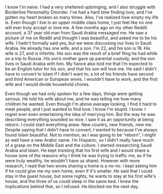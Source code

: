 I know I'm naive. I had a very sheltered upbringing, and I also struggle with Borderline Personality Disorder. I've had a hard time finding love, and I've gotten my heart broken so many times. Also, I've realized how empty my life is. Even though I live in an upper middle class home, I just feel like no one will ever truly accept or love me. A few months ago on my other Reddit account, a 37 year old man from Saudi Arabia messaged me. He saw a picture of me on Reddit and thought I was beautiful, and asked me to be his wife. I hadn't formally said yes, but we were discussing our lives in Saudi Arabia. He already has one wife, and a son. I'm 22, and his son is 18. His wife is 27, and is infertile. His son was the result of a brief fling he had while on a trip to Russia. His son’s mother gave up parental custody, and the son lives in Saudi Arabia with him. My fiance also told me that I’m expected to be an English tutor for his son, and that his son will love me. He said I didn't have to convert to Islam if I didn't want to; a lot of his friends have second and third American or European wives. I wouldn't have to work, and the first wife and I would divide household chores.

Even though we had only spoken for a few days, things were getting serious. He told his wife about me, and he was telling me how many children he wanted. Even though I'm above average looking, I find it hard to meet people, and I just wanted to find love. I know I'm stupid. I know. I regret ever even entertaining the idea of marrying him. But the way he was describing everything sounded so nice. I saw it as an opportunity at being reborn. I could start everything anew. New country, new friends, new me. Despite saying that I didn’t have to convert, I wanted to because I’ve always found Islam beautiful. Not to mention, as I was going to be “reborn”, I might as well have a new Arabic name. I’m Hispanic, so I didn’t really have much of a grasp on the Middle East and the culture.  I started researching Saudi Arabia and Islam. He kept insisting that his first wife and I would share a house (one of the reasons why I think he was trying to traffic me, as if he were truly wealthy, he wouldn't have us share). However with more research, I read that two wives sharing a home is a no-no. I kept asking him if he could give me my own home, even if it's smaller. He said that I could stay in the guest house, but some nights, he wants to stay at his first wife's house, and the three of us could sleep in the same bed. I knew the implications behind that, so I refused. He blocked me the next day.
